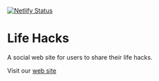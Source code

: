 [![Netlify Status](https://api.netlify.com/api/v1/badges/17e22292-6b0c-40ad-9cef-e04a9f3ad5b1/deploy-status)](https://app.netlify.com/sites/happy-tereshkova-cda54c/deploys)

# Life Hacks

A social web site for users to share their life hacks.

Visit our [web site](https://life-hacks.app)